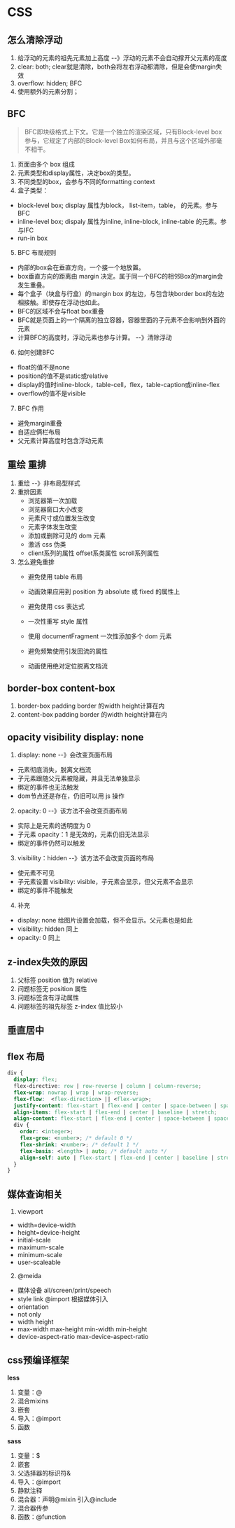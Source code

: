 # CSS

## 怎么清除浮动
1. 给浮动的元素的祖先元素加上高度 --》浮动的元素不会自动撑开父元素的高度
2. clear: both;  clear就是清除，both会将左右浮动都清除，但是会使margin失效
3. overflow: hidden; BFC 
4. 使用额外的元素分割；

## BFC 
> BFC即块级格式上下文。它是一个独立的渲染区域，只有Block-level box 参与，它规定了内部的Block-level Box如何布局，并且与这个区域外部毫不相干。

1. 页面由多个 box 组成
2. 元素类型和display属性，决定box的类型。
3. 不同类型的box，会参与不同的formatting context 
4. 盒子类型：
  - block-level box; display 属性为block， list-item，table， 的元素。参与BFC
  - inline-level box; dispaly 属性为inline, inline-block, inline-table 的元素。参与IFC
  - run-in box 

5. BFC 布局规则
  - 内部的box会在垂直方向，一个接一个地放置。
  - box垂直方向的距离由 margin 决定。属于同一个BFC的相邻Box的margin会发生重叠。
  - 每个盒子（块盒与行盒）的margin box 的左边，与包含块border box的左边相接触。即使存在浮动也如此。
  - BFC的区域不会与float box重叠
  - BFC就是页面上的一个隔离的独立容器，容器里面的子元素不会影响到外面的元素
  - 计算BFC的高度时，浮动元素也参与计算。 --》清除浮动

6. 如何创建BFC
  - float的值不是none 
  - position的值不是static或relative 
  - display的值时inline-block，table-cell，flex，table-caption或inline-flex
  - overflow的值不是visible 

7. BFC 作用
  - 避免margin重叠
  - 自适应俩栏布局
  - 父元素计算高度时包含浮动元素

## 重绘 重排
1. 重绘 --》非布局型样式
2. 重排因素
   * 浏览器第一次加载
   * 浏览器窗口大小改变
   * 元素尺寸或位置发生改变
   * 元素字体发生改变
   * 添加或删除可见的 dom 元素
   * 激活 css 伪类
   * client系列的属性 offset系类属性 scroll系列属性 
3. 怎么避免重排
   * 避免使用 table 布局
   * 动画效果应用到 position 为 absolute 或 fixed 的属性上
   * 避免使用 css 表达式

   * 一次性重写 style 属性
   * 使用 documentFragment 一次性添加多个 dom 元素
   * 避免频繁使用引发回流的属性
   * 动画使用绝对定位脱离文档流

## border-box content-box
1. border-box padding border 的width height计算在内
2. content-box padding border 的width height计算在内

## opacity visibility display: none
1. display: none --》会改变页面布局
  - 元素彻底消失，脱离文档流
  - 子元素跟随父元素被隐藏，并且无法单独显示
  - 绑定的事件也无法触发
  - dom节点还是存在，仍旧可以用 js 操作

2. opacity: 0 --》该方法不会改变页面布局
  - 实际上是元素的透明度为 0 
  - 子元素 opacity：1 是无效的，元素仍旧无法显示
  - 绑定的事件仍然可以触发

3. visibility：hidden --》该方法不会改变页面的布局
  - 使元素不可见
  - 子元素设置 visibility: visible，子元素会显示，但父元素不会显示
  - 绑定的事件不能触发

4. 补充
  - display: none 给图片设置会加载，但不会显示。父元素也是如此
  - visibility: hidden 同上
  - opacity: 0 同上

## z-index失效的原因
1. 父标签 position 值为 relative
2. 问题标签无 position 属性
3. 问题标签含有浮动属性
4. 问题标签的祖先标签 z-index 值比较小

## 垂直居中

## flex 布局 
```css 
div {
  display: flex;
  flex-directive: row | row-reverse | column | column-reverse;
  flex-wrap: nowrap | wrap | wrap-reverse;
  flex-flow:  <flex-direction> || <flex-wrap>;
  justify-content: flex-start | flex-end | center | space-between | space-around;
  align-items: flex-start | flex-end | center | baseline | stretch;
  align-content: flex-start | flex-end | center | space-between | space-around | stretch;
  div {
    order: <integer>;
    flex-grow: <number>; /* default 0 */
    flex-shrink: <number>; /* default 1 */
    flex-basis: <length> | auto; /* default auto */
    align-self: auto | flex-start | flex-end | center | baseline | stretch;
  }
}
```

## 媒体查询相关
1. viewport
  - width=device-width 
  - height=device-height 
  - initial-scale 
  - maximum-scale 
  - minimum-scale 
  - user-scaleable

2. @meida
  - 媒体设备 all/screen/print/speech 
  - style link @import 根据媒体引入
  - orientation
  - not only
  - width height
  - max-width max-height min-width min-height
  - device-aspect-ratio max-device-aspect-ratio

## css预编译框架
**less** 
1. 变量：@
2. 混合mixins
3. 嵌套
4. 导入：@import
5. 函数

**sass**
1. 变量：$
2. 嵌套
3. 父选择器的标识符&
4. 导入：@import
5. 静默注释
6. 混合器：声明@mixin 引入@include
7. 混合器传参
8. 函数：@function